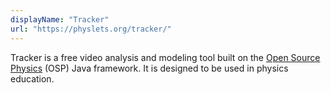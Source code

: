 ```yaml
---
displayName: "Tracker"
url: "https://physlets.org/tracker/"
---
```


Tracker is a free video analysis and modeling tool built on the [Open Source Physics](http://www.opensourcephysics.org/) (OSP) Java framework. It is designed to be used in physics education.